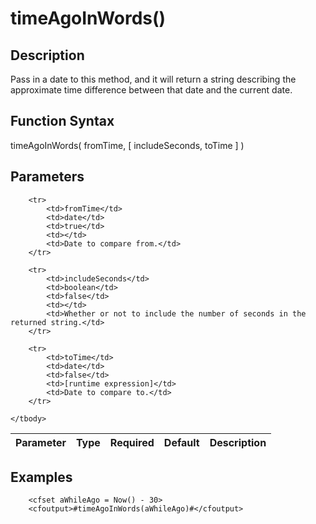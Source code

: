 # timeAgoInWords()

## Description
Pass in a date to this method, and it will return a string describing the approximate time difference between that date and the current date.

## Function Syntax
timeAgoInWords( fromTime, [ includeSeconds, toTime ] )


## Parameters
<table>
	<thead>
		<tr>
			<th>Parameter</th>
			<th>Type</th>
			<th>Required</th>
			<th>Default</th>
			<th>Description</th>
		</tr>
	</thead>
	<tbody>
		
		<tr>
			<td>fromTime</td>
			<td>date</td>
			<td>true</td>
			<td></td>
			<td>Date to compare from.</td>
		</tr>
		
		<tr>
			<td>includeSeconds</td>
			<td>boolean</td>
			<td>false</td>
			<td></td>
			<td>Whether or not to include the number of seconds in the returned string.</td>
		</tr>
		
		<tr>
			<td>toTime</td>
			<td>date</td>
			<td>false</td>
			<td>[runtime expression]</td>
			<td>Date to compare to.</td>
		</tr>
		
	</tbody>
</table>


## Examples
	
		<cfset aWhileAgo = Now() - 30>
		<cfoutput>#timeAgoInWords(aWhileAgo)#</cfoutput>
